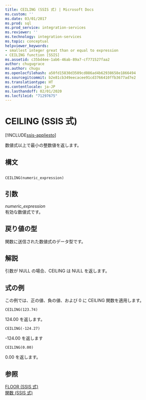 ```yaml
---
title: CEILING (SSIS 式) | Microsoft Docs
ms.custom: ''
ms.date: 03/01/2017
ms.prod: sql
ms.prod_service: integration-services
ms.reviewer: ''
ms.technology: integration-services
ms.topic: conceptual
helpviewer_keywords:
- smallest integer great than or equal to expression
- CEILING function [SSIS]
ms.assetid: c35bd4ee-1ab6-46ab-89a7-cf771527faa2
author: chugugrace
ms.author: chugu
ms.openlocfilehash: a50fd15830d3509cd086ad4b62938658e1866494
ms.sourcegitcommit: b2e81cb349eecacee91cd3766410ffb3677ad7e2
ms.translationtype: HT
ms.contentlocale: ja-JP
ms.lasthandoff: 02/01/2020
ms.locfileid: "71297675"
---
```

# <a name="ceiling-ssis-expression"></a>CEILING (SSIS 式)

[!INCLUDE[ssis-appliesto](../../includes/ssis-appliesto-ssvrpluslinux-asdb-asdw-xxx.md)]


  数値式以上で最小の整数値を返します。  
  
## <a name="syntax"></a>構文  
  
```  
  
CEILING(numeric_expression)  
```  
  
## <a name="arguments"></a>引数  
 *numeric_expression*  
 有効な数値式です。  
  
## <a name="result-types"></a>戻り値の型  
 関数に送信された数値式のデータ型です。  
  
## <a name="remarks"></a>解説  
 引数が NULL の場合、CEILING は NULL を返します。  
  
## <a name="expression-examples"></a>式の例  
 この例では、正の値、負の値、および 0 に CEILING 関数を適用します。  
  
```  
CEILING(123.74)  
```  
  
 124.00 を返します。  
  
```  
CEILING(-124.27)  
```  
  
 -124.00 を返します  
  
```  
CEILING(0.00)  
```  
  
 0\.00 を返します。  
  
## <a name="see-also"></a>参照  
 [FLOOR &#40;SSIS 式&#41;](../../integration-services/expressions/floor-ssis-expression.md)   
 [関数 (SSIS 式)](../../integration-services/expressions/functions-ssis-expression.md)  
  
  
